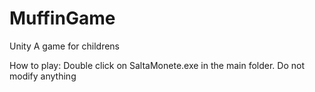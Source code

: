 # MuffinGame
Unity
A game for childrens

How to play: Double click on SaltaMonete.exe in the main folder. Do not modify anything
